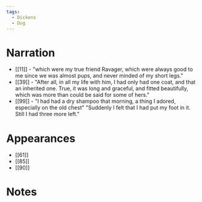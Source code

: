 ```yaml
---
tags:
  - Dickens
  - Dog
---
```

# Narration
- [[11]] - "which were my true friend Ravager, which were always good to me since we was almost pups, and never minded of my short legs."
- [[39]] - "After all, in all my life with him, I had only had one coat, and that an inherited one. True, it was long and graceful, and fitted beautifully, which was more than could be said for some of hers."
- [[99]] - "I had had a dry shampoo that morning, a thing I adored, especially on the old chest" "Suddenly I felt that I had put my foot in it. Still I had three more left."
# Appearances
- [[61]]
- [[85]]
- [[90]]
# Notes

